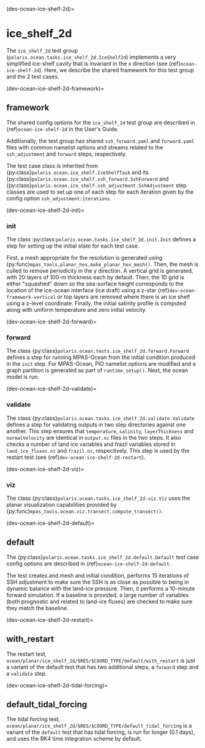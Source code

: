 (dev-ocean-ice-shelf-2d)=

# ice_shelf_2d

The `ice_shelf_2d` test group
(`polaris.ocean.tasks.ice_shelf_2d.IceShelf2d`)
implements a very simplified ice-shelf cavity that is invariant in the x
direction (see {ref}`ocean-ice-shelf-2d`). Here, we describe the shared
framework for this test group and the 2 test cases.

(dev-ocean-ice-shelf-2d-framework)=

## framework

The shared config options for the `ice_shelf_2d` test group
are described in {ref}`ocean-ice-shelf-2d` in the User's Guide.

Additionally, the test group has shared `ssh_forward.yaml` and `forward.yaml`
files with common namelist options and streams related to the `ssh_adjustment`
and `forward` steps, respectively.

The test case class is inherited from
{py:class}`polaris.ocean.ice_shelf.IceShelfTask` and
its {py:class}`polaris.ocean.ice_shelf.ssh_forward.SshForward` and
{py:class}`polaris.ocean.ice_shelf.ssh_adjustment.SshAdjustment` step classes
are used to set up one of each step for each iteration given by the config
option `ssh_adjustment:iterations`.

(dev-ocean-ice-shelf-2d-init)=

### init

The class :py:class:`polaris.ocean.tasks.ice_shelf_2d.init.Init`
defines a step for setting up the initial state for each test case.

First, a mesh appropriate for the resolution is generated using
{py:func}`mpas_tools.planar_hex.make_planar_hex_mesh()`.  Then, the mesh is
culled to remove periodicity in the y direction.  A vertical grid is generated,
with 20 layers of 100-m thickness each by default.  Then, the 1D grid is either
"squashed" down so the sea-surface height corresponds to the location of the
ice-ocean interface (ice draft) using a z-star {ref}`dev-ocean-framework-vertical`
or top layers are removed where there is an ice shelf using a z-level
coordinate. Finally, the initial salinity profile is computed along with
uniform temperature and zero initial velocity.

(dev-ocean-ice-shelf-2d-forward)=

### forward

The class {py:class}`polaris.ocean.tests.ice_shelf_2d.forward.Forward`
defines a step for running MPAS-Ocean from the initial condition produced in
the `init` step. For MPAS-Ocean, PIO namelist options are modified and a
graph partition is generated as part of `runtime_setup()`.  Next, the ocean
model is run.

(dev-ocean-ice-shelf-2d-validate)=

### validate

The class {py:class}`polaris.ocean.tasks.ice_shelf_2d.validate.Validate`
defines a step for validating outputs in two step directories against one
another.  This step ensures that `temperature`, `salinity`, `layerThickness`
and `normalVelocity` are identical in `output.nc` files in the two steps.
It also checks a number of land ice variables and frazil variables stored in
`land_ice_fluxes.nc` and `frazil.nc`, respectively. This step is used by the
restart test (see {ref}`dev-ocean-ice-shelf-2d-restart`).

(dev-ocean-ice-shelf-2d-viz)=

### viz

The class {py:class}`polaris.ocean.tasks.ice_shelf_2d.viz.Viz` uses the planar
visualization capabilities provided by
{py:func}`mpas_tools.ocean.viz.transect.compute_transect()`.

(dev-ocean-ice-shelf-2d-default)=

## default

The {py:class}`polaris.ocean.tasks.ice_shelf_2d.default.Default` test case
config options are described in {ref}`ocean-ice-shelf-2d-default`.

The test creates and mesh and initial condition, performs 15 iterations of
SSH adjustment to make sure the SSH is as close as possible to being in
dynamic balance with the land-ice pressure.  Then, it performs a 10-minute
 forward simulation. If a baseline is provided, a large number of variables
(both prognostic and related to land-ice fluxes) are checked to make sure
they match the baseline.

(dev-ocean-ice-shelf-2d-restart)=

## with_restart

The restart test, `ocean/planar/ice_shelf_2d/$RES/$COORD_TYPE/default/with_restart`
is just a variant of the default test that has two additional steps, a `forward`
step and a `validate` step.

(dev-ocean-ice-shelf-2d-tidal-forcing)=

## default_tidal_forcing

The tidal forcing test, `ocean/planar/ice_shelf_2d/$RES/$COORD_TYPE/default_tidal_forcing`
is a variant of the `default` test that has tidal forcing, is run for longer
(0.1 days), and uses the RK4 time integration scheme by default.
